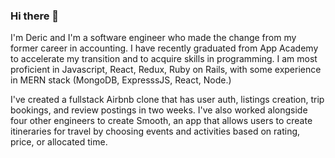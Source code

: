 ### Hi there 👋

<!--
**dericxlee/dericxlee** is a ✨ _special_ ✨ repository because its `README.md` (this file) appears on your GitHub profile.

Here are some ideas to get you started:

- 🔭 I’m currently working on ...
- 🌱 I’m currently learning ...
- 👯 I’m looking to collaborate on ...
- 🤔 I’m looking for help with ...
- 💬 Ask me about ...
- 📫 How to reach me: ...
- 😄 Pronouns: ...
- ⚡ Fun fact: ...
-->

I'm Deric and I'm a software engineer who made the change from my former career in accounting. I have recently graduated from App Academy to accelerate my transition and to acquire skills in programming. I am most proficient in Javascript, React, Redux, Ruby on Rails, with some experience in MERN stack (MongoDB, ExpresssJS, React, Node.)

I've created a fullstack Airbnb clone that has user auth, listings creation, trip bookings, and review postings in two weeks. I've also worked alongside four other engineers to create Smooth, an app that allows users to create itineraries for travel by choosing events and activities based on rating, price, or allocated time.

